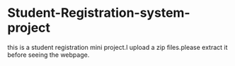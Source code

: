 # Student-Registration-system-project
this is a student registration mini project.I upload a zip files.please extract it before seeing the webpage.
